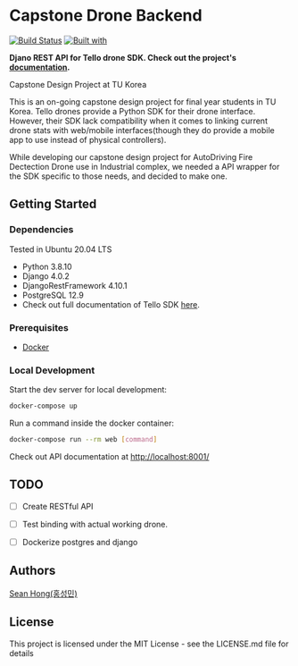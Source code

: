 # Capstone Drone Backend

[![Build Status](https://travis-ci.org/KKodiac/drone-wrapper-api.svg?branch=master)](https://travis-ci.org/KKodiac/drone-wrapper-api)
[![Built with](https://img.shields.io/badge/Built_with-Cookiecutter_Django_Rest-F7B633.svg)](https://github.com/agconti/cookiecutter-django-rest)

**Djano REST API for Tello drone SDK. Check out the project's [documentation](http://KKodiac.github.io/capstone-drone-backend/).**

Capstone Design Project at TU Korea


This is an on-going capstone design project for final year students in TU Korea. Tello drones provide a  Python SDK for their drone interface. However, their SDK lack compatibility when it comes to linking current drone stats with web/mobile interfaces(though they do provide a mobile app to use instead of physical controllers). 

While developing our capstone design project for AutoDriving Fire Dectection Drone use in Industrial complex, we needed a API wrapper for the SDK specific to those needs, and decided to make one. 

## Getting Started

### Dependencies

Tested in Ubuntu 20.04 LTS 

* Python 3.8.10
* Django 4.0.2
* DjangoRestFramework 4.10.1
* PostgreSQL 12.9
* Check out full documentation of Tello SDK [here](https://github.com/dji-sdk/Tello-Python).

### Prerequisites

- [Docker](https://docs.docker.com/docker-for-mac/install/)  

### Local Development

Start the dev server for local development:
```bash
docker-compose up
```

Run a command inside the docker container:

```bash
docker-compose run --rm web [command]
```

Check out API documentation at [http://localhost:8001/](http://localhost:8001/)

## TODO
- [ ] Create RESTful API
- [ ] Test binding with actual working drone.
- [ ] Dockerize postgres and django


<!-- ## Help

Any advise for common problems or issues.
```
command to run if program contains helper info
``` -->

## Authors

[Sean Hong(홍성민)](https://github.com/KKodiac)

<!-- ## Version History

* 0.2
    * Various bug fixes and optimizations
    * See [commit change]() or See [release history]()
* 0.1
    * Initial Release -->

## License

This project is licensed under the MIT License - see the LICENSE.md file for details

<!-- ## Acknowledgments

Inspiration, code snippets, etc.
* [awesome-readme](https://github.com/matiassingers/awesome-readme)
* [PurpleBooth](https://gist.github.com/PurpleBooth/109311bb0361f32d87a2)
* [dbader](https://github.com/dbader/readme-template)
* [zenorocha](https://gist.github.com/zenorocha/4526327)
* [fvcproductions](https://gist.github.com/fvcproductions/1bfc2d4aecb01a834b46) -->
